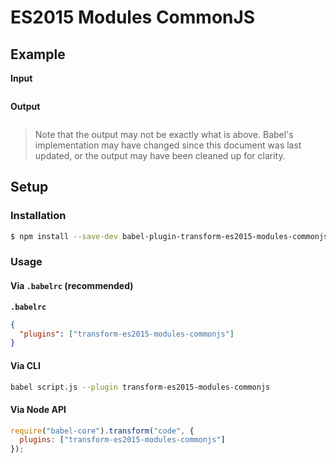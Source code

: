 # ES2015 Modules CommonJS

## Example

**Input**

```js
```

**Output**

```js
```

> Note that the output may not be exactly what is above. Babel's implementation
> may have changed since this document was last updated, or the output may have
> been cleaned up for clarity.

## Setup

### Installation

```sh
$ npm install --save-dev babel-plugin-transform-es2015-modules-commonjs
```

### Usage

#### Via `.babelrc` (recommended)

**`.babelrc`**

```json
{
  "plugins": ["transform-es2015-modules-commonjs"]
}
```

#### Via CLI

```sh
babel script.js --plugin transform-es2015-modules-commonjs
```

#### Via Node API

```js
require("babel-core").transform("code", {
  plugins: ["transform-es2015-modules-commonjs"]
});
```
